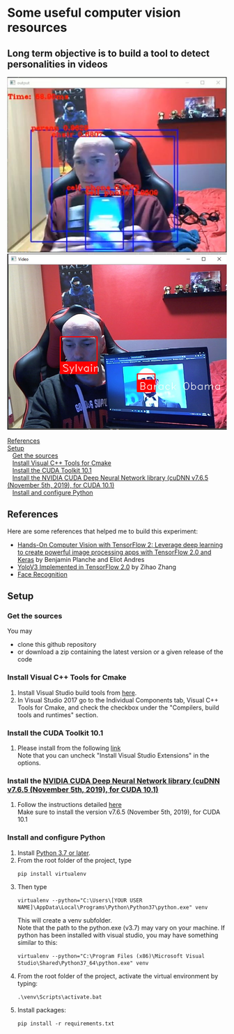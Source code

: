 # Some useful computer vision resources  
## Long term objective is to build a tool to detect personalities in videos  
![](https://github.com/guerinsylvain/computer-vision/blob/master/readme01.JPG)  
![](https://github.com/guerinsylvain/computer-vision/blob/master/readme02.JPG)  

[References](#references)  
[Setup](#setup)  
&nbsp;&nbsp;&nbsp;[Get the sources](#get-sources)  
&nbsp;&nbsp;&nbsp;[Install Visual C++ Tools for Cmake](#setup-vstools)  
&nbsp;&nbsp;&nbsp;[Install the CUDA Toolkit 10.1](#setup-cudatoolkit)  
&nbsp;&nbsp;&nbsp;[Install the NVIDIA CUDA Deep Neural Network library (cuDNN v7.6.5 (November 5th, 2019), for CUDA 10.1)](#setup-cudnn)  
&nbsp;&nbsp;&nbsp;[Install and configure Python](#setup-python)  

<a id="references"></a>
## References
Here are some references that helped me to build this experiment:
* [Hands-On Computer Vision with TensorFlow 2: Leverage deep learning to create powerful image processing apps with TensorFlow 2.0 and Keras](https://www.amazon.fr/Hands-Computer-Vision-TensorFlow-processing/dp/1788830644) by Benjamin Planche and Eliot Andres   
* [YoloV3 Implemented in TensorFlow 2.0](https://github.com/zzh8829/yolov3-tf2) by Zihao Zhang  
* [Face Recognition](https://github.com/ageitgey/face_recognition) 

<a id="setup"></a>
## Setup
<a id="get-sources"></a>
### Get the sources
You may
* clone this github repository 
* or download a zip containing the latest version or a given release of the code
<a id="setup-vstools"></a>
### Install Visual C++ Tools for Cmake
1. Install Visual Studio build tools from [here](https://visualstudio.microsoft.com/thank-you-downloading-visual-studio/?sku=Community&rel=15#).  
2. In Visual Studio 2017 go to the Individual Components tab, Visual C++ Tools for Cmake, and check the checkbox under the "Compilers, build tools and runtimes" section.
<a id="setup-cudatoolkit"></a>
### Install the CUDA Toolkit 10.1
1. Please install from the following [link](https://developer.nvidia.com/cuda-10.1-download-archive-update2)  
Note that you can uncheck "Install Visual Studio Extensions" in the options.
<a id="setup-cudnn"></a>
### Install the [NVIDIA CUDA Deep Neural Network library (cuDNN v7.6.5 (November 5th, 2019), for CUDA 10.1)](https://developer.nvidia.com/cudnn)
1. Follow the instructions detailed [here](https://docs.nvidia.com/deeplearning/sdk/cudnn-install/)  
Make sure to install the version  v7.6.5 (November 5th, 2019), for CUDA 10.1
<a id="setup-python"></a>
### Install and configure Python 
1.  Install [Python 3.7 or later](https://www.python.org/downloads/).
2.	From the root folder of the project, type 
    ```
    pip install virtualenv
    ```
3.	Then type
    ```
    virtualenv --python="C:\Users\[YOUR USER NAME]\AppData\Local\Programs\Python\Python37\python.exe" venv      
    ```
    This will create a venv subfolder.   
    Note that the path to the python.exe (v3.7) may vary on your machine.
    If python has been installed with visual studio, you may have something similar to this:
    ```
    virtualenv --python="C:\Program Files (x86)\Microsoft Visual Studio\Shared\Python37_64\python.exe" venv
    ```
4.	From the root folder of the project, activate the virtual environment by typing:
    ```
    .\venv\Scripts\activate.bat
    ```
5. Install packages:
    ```
    pip install -r requirements.txt   
    ```
